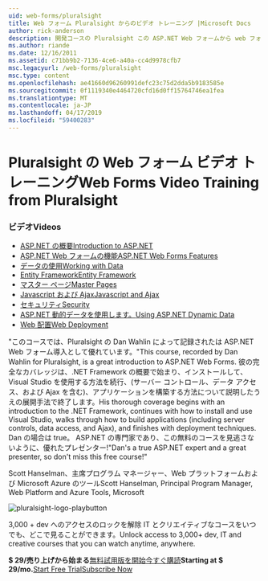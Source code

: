 ```yaml
---
uid: web-forms/pluralsight
title: Web フォーム Pluralsight からのビデオ トレーニング |Microsoft Docs
author: rick-anderson
description: 開発コースの Pluralsight この ASP.NET Web フォームから web フォーム ビデオ トレーニングでは、.NET 開発用として知っておくべきいくつかの主要テクノロジを導入.
ms.author: riande
ms.date: 12/16/2011
ms.assetid: c71bb9b2-7136-4ce6-a40a-cc4d9978cfb7
msc.legacyurl: /web-forms/pluralsight
msc.type: content
ms.openlocfilehash: ae41660d96260991defc23c75d2dda5b9183585e
ms.sourcegitcommit: 0f1119340e4464720cfd16d0ff15764746ea1fea
ms.translationtype: MT
ms.contentlocale: ja-JP
ms.lasthandoff: 04/17/2019
ms.locfileid: "59400283"
---
```

# <a name="web-forms-video-training-from-pluralsight"></a><span data-ttu-id="adc8e-103">Pluralsight の Web フォーム ビデオ トレーニング</span><span class="sxs-lookup"><span data-stu-id="adc8e-103">Web Forms Video Training from Pluralsight</span></span>

### <a name="videos"></a><span data-ttu-id="adc8e-104">ビデオ</span><span class="sxs-lookup"><span data-stu-id="adc8e-104">Videos</span></span>

- [<span data-ttu-id="adc8e-105">ASP.NET の概要</span><span class="sxs-lookup"><span data-stu-id="adc8e-105">Introduction to ASP.NET</span></span>](https://pluralsight.com/training/Player?author=dan-wahlin&name=webforms-01&mode=live&clip=0&course=aspdotnet-webforms4-intro)
- [<span data-ttu-id="adc8e-106">ASP.NET Web フォームの機能</span><span class="sxs-lookup"><span data-stu-id="adc8e-106">ASP.NET Web Forms Features</span></span>](https://pluralsight.com/training/Player?author=dan-wahlin&name=webforms-02&mode=live&clip=0&course=aspdotnet-webforms4-intro)
- [<span data-ttu-id="adc8e-107">データの使用</span><span class="sxs-lookup"><span data-stu-id="adc8e-107">Working with Data</span></span>](https://pluralsight.com/training/Player?author=dan-wahlin&name=webforms-03&mode=live&clip=0&course=aspdotnet-webforms4-intro)
- [<span data-ttu-id="adc8e-108">Entity Framework</span><span class="sxs-lookup"><span data-stu-id="adc8e-108">Entity Framework</span></span>](https://pluralsight.com/training/Player?author=dan-wahlin&name=webforms-04&mode=live&clip=0&course=aspdotnet-webforms4-intro)
- [<span data-ttu-id="adc8e-109">マスター ページ</span><span class="sxs-lookup"><span data-stu-id="adc8e-109">Master Pages</span></span>](https://pluralsight.com/training/Player?author=dan-wahlin&name=webforms-05&mode=live&clip=0&course=aspdotnet-webforms4-intro)
- [<span data-ttu-id="adc8e-110">Javascript および Ajax</span><span class="sxs-lookup"><span data-stu-id="adc8e-110">Javascript and Ajax</span></span>](https://pluralsight.com/training/Player?author=dan-wahlin&name=webforms-06&mode=live&clip=0&course=aspdotnet-webforms4-intro)
- [<span data-ttu-id="adc8e-111">セキュリティ</span><span class="sxs-lookup"><span data-stu-id="adc8e-111">Security</span></span>](https://pluralsight.com/training/Player?author=dan-wahlin&name=webforms-07&mode=live&clip=0&course=aspdotnet-webforms4-intro)
- [<span data-ttu-id="adc8e-112">ASP.NET 動的データを使用します。</span><span class="sxs-lookup"><span data-stu-id="adc8e-112">Using ASP.NET Dynamic Data</span></span>](https://pluralsight.com/training/Player?author=dan-wahlin&name=webforms-08&mode=live&clip=0&course=aspdotnet-webforms4-intro)
- [<span data-ttu-id="adc8e-113">Web 配置</span><span class="sxs-lookup"><span data-stu-id="adc8e-113">Web Deployment</span></span>](https://pluralsight.com/training/Player?author=fritz-onion&name=webforms-09&mode=live&clip=0&course=aspdotnet-webforms4-intro)


<span data-ttu-id="adc8e-114">"このコースでは、Pluralsight の Dan Wahlin によって記録されたは ASP.NET Web フォーム導入として優れています。</span><span class="sxs-lookup"><span data-stu-id="adc8e-114">"This course, recorded by Dan Wahlin for Pluralsight, is a great introduction to ASP.NET Web Forms.</span></span> <span data-ttu-id="adc8e-115">彼の完全なカバレッジは、.NET Framework の概要で始まり、インストールして、Visual Studio を使用する方法を続行、(サーバー コントロール、データ アクセス、および Ajax を含む)、アプリケーションを構築する方法について説明したうえの展開手法で終了します。</span><span class="sxs-lookup"><span data-stu-id="adc8e-115">His thorough coverage begins with an introduction to the .NET Framework, continues with how to install and use Visual Studio, walks through how to build applications (including server controls, data access, and Ajax), and finishes with deployment techniques.</span></span> <span data-ttu-id="adc8e-116">Dan の場合は true。 ASP.NET の専門家であり、この無料のコースを見逃さないように、優れたプレゼンター!"</span><span class="sxs-lookup"><span data-stu-id="adc8e-116">Dan's a true ASP.NET expert and a great presenter, so don't miss this free course!"</span></span>

<span data-ttu-id="adc8e-117">Scott Hanselman、主席プログラム マネージャー、Web プラットフォームおよび Microsoft Azure のツール</span><span class="sxs-lookup"><span data-stu-id="adc8e-117">Scott Hanselman, Principal Program Manager, Web Platform and Azure Tools, Microsoft</span></span>


![pluralsight-logo-playbutton](pluralsight/_static/image1.png)

<span data-ttu-id="adc8e-119">3,000 + dev へのアクセスのロックを解除 IT とクリエイティブなコースをいつでも、どこで見ることができます。</span><span class="sxs-lookup"><span data-stu-id="adc8e-119">Unlock access to 3,000+ dev, IT and creative courses that you can watch anytime, anywhere.</span></span>

<span data-ttu-id="adc8e-120">**$ 29/売り上げから始まる**[無料試用版を開始](https://pluralsight.com/microsoft/olt/subscribe/SubscriptionRedirector.aspx?freetrial=true&amp;utm_source=microsoft&amp;utm_medium=sponsored-page&amp;utm_content=webmatrix&amp;utm_campaign=microsoft-sponsored-course)[今すぐ購読](https://pluralsight.com/microsoft/OLT/subscriptions.aspx?utm_source=microsoft&amp;utm_medium=sponsored-page&amp;utm_content=webmatrix&amp;utm_campaign=microsoft-sponsored-course)</span><span class="sxs-lookup"><span data-stu-id="adc8e-120">**Starting at $ 29/mo.**[Start Free Trial](https://pluralsight.com/microsoft/olt/subscribe/SubscriptionRedirector.aspx?freetrial=true&amp;utm_source=microsoft&amp;utm_medium=sponsored-page&amp;utm_content=webmatrix&amp;utm_campaign=microsoft-sponsored-course)[Subscribe Now](https://pluralsight.com/microsoft/OLT/subscriptions.aspx?utm_source=microsoft&amp;utm_medium=sponsored-page&amp;utm_content=webmatrix&amp;utm_campaign=microsoft-sponsored-course)</span></span>
